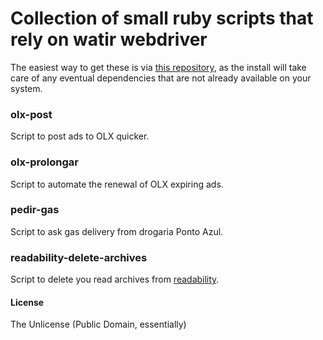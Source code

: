 # Collection of small ruby scripts that rely on watir webdriver

The easiest way to get these is via [this repository](https://github.com/vitorgalvao/homebrew-tinyscripts), as the install will take care of any eventual dependencies that are not already available on your system.

### olx-post
Script to post ads to OLX quicker.

### olx-prolongar
Script to automate the renewal of OLX expiring ads.

### pedir-gas
Script to ask gas delivery from drogaria Ponto Azul.

### readability-delete-archives
Script to delete you read archives from [readability](https://www.readability.com/).

#### License
The Unlicense (Public Domain, essentially)
